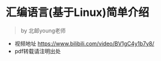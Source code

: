 # 汇编语言(基于Linux)简单介绍

> by 北邮young老师

* 视频地址 https://www.bilibili.com/video/BV1gC4y1b7y8/
* pdf转载请注明出处


